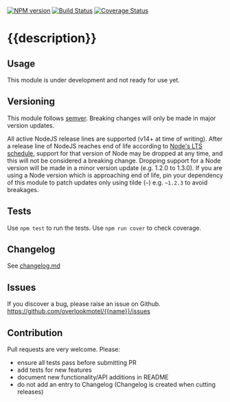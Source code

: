 [![NPM version](https://img.shields.io/npm/v/{{name}}.svg)](https://www.npmjs.com/package/{{name}})
[![Build Status](https://img.shields.io/github/actions/workflow/status/overlookmotel/{{name}}/test.yml?branch=master)](https://github.com/overlookmotel/{{name}}/actions)
[![Coverage Status](https://img.shields.io/coveralls/overlookmotel/{{name}}/master.svg)](https://coveralls.io/r/overlookmotel/{{name}})

# {{description}}

## Usage

This module is under development and not ready for use yet.

## Versioning

This module follows [semver](https://semver.org/). Breaking changes will only be made in major version updates.

All active NodeJS release lines are supported (v14+ at time of writing). After a release line of NodeJS reaches end of life according to [Node's LTS schedule](https://nodejs.org/en/about/releases/), support for that version of Node may be dropped at any time, and this will not be considered a breaking change. Dropping support for a Node version will be made in a minor version update (e.g. 1.2.0 to 1.3.0). If you are using a Node version which is approaching end of life, pin your dependency of this module to patch updates only using tilde (`~`) e.g. `~1.2.3` to avoid breakages.

## Tests

Use `npm test` to run the tests. Use `npm run cover` to check coverage.

## Changelog

See [changelog.md](https://github.com/overlookmotel/{{name}}/blob/master/changelog.md)

## Issues

If you discover a bug, please raise an issue on Github. https://github.com/overlookmotel/{{name}}/issues

## Contribution

Pull requests are very welcome. Please:

* ensure all tests pass before submitting PR
* add tests for new features
* document new functionality/API additions in README
* do not add an entry to Changelog (Changelog is created when cutting releases)
